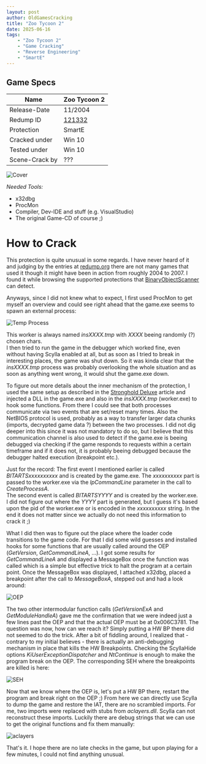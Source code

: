 ```yaml
---
layout: post
author: OldGamesCracking
title: "Zoo Tycoon 2"
date: 2025-06-16
tags:
    - "Zoo Tycoon 2"
    - "Game Cracking"
    - "Reverse Engineering"
    - "SmartE"
---
```


## Game Specs

| Name | Zoo Tycoon 2 |
| ------------- | ------------- |
| Release-Date | 11/2004 |
| Redump ID | [121332](http://redump.org/disc/121332/) |
| Protection | SmartE |
| Cracked under | Win 10 |
| Tested under | Win 10 |
| Scene-Crack by | ??? |

![Cover]({{site.url}}/assets/zoo_tycoon_2/cover.jpg)

*Needed Tools:*

- x32dbg
- ProcMon
- Compiler, Dev-IDE and stuff (e.g. VisualStudio)
- The original Game-CD of course ;)


# How to Crack

This protection is quite unusual in some regards. I have never heard of it and judging by the entries at [redump.org](http://redump.org/discs/quicksearch/smarte/protection/only) there are not many games that used it though it might have been in action from roughly 2004 to 2007. I found it while browsing the supported protections that [BinaryObjectScanner](https://github.com/SabreTools/BinaryObjectScanner) can detect.<br>

Anyways, since I did not knew what to expect, I first used ProcMon to get myself an overview and could see right ahead that the game.exe seems to spawn an external process:

![Temp Process]({{site.url}}/assets/zoo_tycoon_2/temp_file.png)

This worker is always named _insXXXX.tmp_ with _XXXX_ beeing randomly (?) chosen chars.<br>
I then tried to run the game in the debugger which worked fine, even without having Scylla enabled at all, but as soon as I tried to break in interesting places, the game was shut down. So it was kinda clear that the _insXXXX.tmp_ process was probably overlooking the whole situation and as soon as anything went wrong, it would shut the game.exe down.<br>

To figure out more details about the inner mechanism of the protection, I used the same setup as described in the [Stronghold Deluxe](/games/stronghold_deluxe) article and injected a DLL in the game.exe and also in the _insXXXX.tmp_ (worker.exe) to hook some functions. From there I could see that both processes communicate via two events that are set/reset many times. Also the NetBIOS protocol is used, probably as a way to transfer larger data chunks (imports, decrypted game data ?) between the two processes. I did not dig deeper into this since it was not mandatory to do so, but I believe that this communication channel is also used to detect if the game.exe is beeing debugged via checking if the game responds to requests within a certain timeframe and if it does not, it is probably beeing debugged because the debugger halted execution (breakpoint etc.).<br>

Just for the record: The first event I mentioned earlier is called _BITARTSxxxxxxxxxx_ and is created by the game.exe. The _xxxxxxxxxx_ part is passed to the worker.exe via the _lpCommandLine_ parameter in the call to _CreateProcessA_.<br>
The second event is called _BITARTSYYYY_ and is created by the worker.exe. I did not figure out where the _YYYY_ part is generated, but I guess it's based upon the pid of the worker.exe or is encoded in the _xxxxxxxxxx_ string. In the end it does not matter since we actually do not need this information to crack it ;)<br>

What I did then was to figure out the place where the loader code transitions to the game code. For that I did some wild guesses and installed hooks for some functions that are usually called around the OEP (_GetVersion_, _GetCommandLineA_, ...). I got some results for _GetCommandLineA_ and displayed a MessageBox once the function was called which is a simple but effective trick to halt the program at a certain point. Once the MessageBox was displayed, I attached x32dbg, placed a breakpoint after the call to _MessageBoxA_, stepped out and had a look around:

![OEP]({{site.url}}/assets/zoo_tycoon_2/oep.png)

The two other intermodular function calls (_GetVersionExA_ and _GetModuleHandleA_) gave me the confirmation that we were indeed just a few lines past the OEP and that the actual OEP must be at 0x006C3781. The question was now, how can we reach it? Simply putting a HW BP there did not seemed to do the trick. After a bit of fiddling around, I realized that - contrary to my initial believes - there is actually an anti-debugging mechanism in place that kills the HW Breakpoints. Checking the ScyllaHide options _KiUserExceptionDispatcher_ and _NtContinue_ is enough to make the program break on the OEP. The corresponding SEH where the breakpoints are killed is here:

![SEH]({{site.url}}/assets/zoo_tycoon_2/seh.png)

Now that we know where the OEP is, let's put a HW BP there, restart the program and break right on the OEP ;) From here we can directly use Scylla to dump the game and restore the IAT, there are no scrambled imports. For me, two imports were replaced with stubs from _aclayers.dll_. Scylla can not reconstruct these imports. Luckily there are debug strings that we can use to get the original functions and fix them manually:

![aclayers]({{site.url}}/assets/zoo_tycoon_2/aclayers.png)

That's it. I hope there are no late checks in the game, but upon playing for a few minutes, I could not find anything unusual.<br><br>